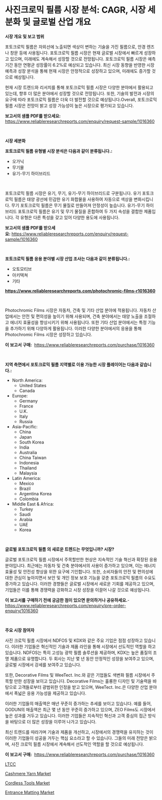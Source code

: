 <p><h1>사진크로믹 필름 시장 분석: CAGR, 시장 세분화 및 글로벌 산업 개요</h1></p><p><strong>시장 개요 및 보고 범위</strong></p>
<p><p>포토크로믹 필름은 자외선에 노출되면 색상이 변하는 기술을 가진 필름으로, 안경 렌즈나 창문 등에 사용됩니다. 포토크로믹 필름 시장은 현재 글로벌 시장에서 빠르게 성장하고 있으며, 미래에도 계속해서 성장할 것으로 전망됩니다. 포토크로믹 필름 시장은 예측 기간 동안 연평균 성장률이 6.2%로 예상되고 있습니다. 최신 시장 동향을 반영한 시장 예측과 성장 분석을 통해 현재 시장은 안정적으로 성장하고 있으며, 미래에도 증가할 것으로 예상됩니다.</p><p>현재 시장 트렌드와 리서치를 통해 포토크로믹 필름 시장은 다양한 분야에서 활용되고 있는데, 향후 더 많은 분야에서 성장할 것으로 전망됩니다. 또한, 기술의 발전과 시장의 요구에 따라 포토크로믹 필름은 더욱 더 발전할 것으로 예상됩니다.Overall, 포토크로믹 필름 시장은 전망이 밝고 성장 가능성이 높은 시장으로 평가되고 있습니다.</p></p>
<p><strong>보고서의 샘플 PDF를 받으세요:</strong> <a href="https://www.reliableresearchreports.com/enquiry/request-sample/1016360">https://www.reliableresearchreports.com/enquiry/request-sample/1016360</a></p>
<p>&nbsp;</p>
<p><strong>시장 세분화</strong></p>
<p><strong>포토크로믹 필름 유형별 시장 분석은 다음과 같이 분류됩니다.:</strong></p>
<p><ul><li>오가닉</li><li>무기물</li><li>유기-무기 하이브리드</li></ul></p>
<p>&nbsp;</p>
<p><p>포토크로믹 필름 시장은 유기, 무기, 유기-무기 하이브리드로 구분됩니다. 유기 포토크로믹 필름은 태양 광선에 민감한 유기 화합물을 사용하여 자동으로 색상을 변화시킵니다. 무기 포토크로믹 필름은 무기 물질로 만들어져 안정성이 높습니다. 유기-무기 하이브리드 포토크로믹 필름은 유기 및 무기 물질을 혼합하여 두 가지 속성을 결합한 제품입니다. 각 유형은 다른 특성을 갖고 있어 다양한 용도에 사용됩니다.</p></p>
<p><strong>보고서의 샘플 PDF를 받으세요:</strong>&nbsp;<a href="https://www.reliableresearchreports.com/enquiry/request-sample/1016360">https://www.reliableresearchreports.com/enquiry/request-sample/1016360</a></p>
<p>&nbsp;</p>
<p><strong> 포토크로믹 필름 응용 분야별 시장 산업 조사는 다음과 같이 분류됩니다.:</strong></p>
<p><ul><li>오토모티브</li><li>아키텍쳐</li><li>기타</li></ul></p>
<p><strong><a href="https://www.reliableresearchreports.com/photochromic-films-r1016360">https://www.reliableresearchreports.com/photochromic-films-r1016360</a></strong></p>
<p>&nbsp;</p>
<p><p>Photochromic Films 시장은 자동차, 건축 및 기타 산업 분야에 적용됩니다. 자동차 산업에서는 안전 및 편의성을 높이기 위해 사용되며, 건축 분야에서는 태양 노출을 조절하고 에너지 효율성을 향상시키기 위해 사용됩니다. 또한 기타 산업 분야에서는 특정 기능을 추가하기 위해 다양하게 활용됩니다. 이러한 다양한 분야에서의 응용을 통해 Photochromic Films 시장은 성장하고 있습니다.</p></p>
<p><strong>이 보고서 구매:</strong>&nbsp; <a href="https://www.reliableresearchreports.com/purchase/1016360">https://www.reliableresearchreports.com/purchase/1016360</a></p>
<p>&nbsp;</p>
<p><strong>지역 측면에서 포토크로믹 필름 지역별로 이용 가능한 시장 플레이어는 다음과 같습니다.:</strong></p>
<p><ul>
    <li>
        North America:
        <ul>
            <li>United States</li>
            <li>Canada</li>
        </ul>
    </li>
    <li>
        Europe:
        <ul>
            <li>Germany</li>
            <li>France</li>
            <li>U.K.</li>
            <li>Italy</li>
            <li>Russia</li>
        </ul>
    </li>
    <li>
        Asia-Pacific:
        <ul>
            <li>China</li>
            <li>Japan</li>
            <li>South Korea</li>
            <li>India</li>
            <li>Australia</li>
            <li>China Taiwan</li>
            <li>Indonesia</li>
            <li>Thailand</li>
            <li>Malaysia</li>
        </ul>
    </li>
    <li>
        Latin America:
        <ul>
            <li>Mexico</li>
            <li>Brazil</li>
            <li>Argentina Korea</li>
            <li>Colombia</li>
        </ul>
    </li>
    <li>
        Middle East & Africa:
        <ul>
            <li>Turkey</li>
            <li>Saudi</li>
            <li>Arabia</li>
            <li>UAE</li>
            <li>Korea</li>
        </ul>
    </li>
    </ul></p>
<p>&nbsp;</p>
<p><strong>글로벌 포토크로믹 필름 의 새로운 트렌드는 무엇입니까? 시장?</strong></p>
<p><p>글로벌 포토크로믹 필름 시장에서 주목할만한 현상은 지속적인 기술 혁신과 확장된 응용 분야입니다. 최근에는 자동차 및 건축 분야에서의 사용이 증가하고 있으며, 이는 에너지 효율성 및 안전성 향상을 위한 요구에 기인합니다. 또한, 소비자들의 안전 및 편의성에 대한 관심이 높아지면서 보안 및 개인 정보 보호 기능을 갖춘 포토크로믹 필름의 수요도 증가하고 있습니다. 이러한 경향들은 글로벌 시장에서 새로운 기회를 제공하고 있으며, 기업들은 이를 통해 경쟁력을 강화하고 시장 성장을 이끌어 나갈 것으로 예상됩니다.</p></p>
<p><strong>이 보고서를 구매하기 전에 궁금한 점이 있으면 문의하거나 공유하세요.</strong>- <a href="https://www.reliableresearchreports.com/enquiry/pre-order-enquiry/1016360">https://www.reliableresearchreports.com/enquiry/pre-order-enquiry/1016360</a></p>
<p>&nbsp;</p>
<p><strong>주요 시장 참여자</strong></p>
<p><p>사진 크로믹 필름 시장에서 NDFOS 및 KDX와 같은 주요 기업은 점점 성장하고 있습니다. 이러한 기업들은 혁신적인 기술과 제품 라인을 통해 시장에서 선도적인 역할을 하고 있습니다. NDFOS는 특히 고성능 광학 필름 솔루션을 제공하며, KDX는 높은 품질의 조명 제품으로 유명합니다. 두 회사는 지난 몇 년 동안 안정적인 성장을 보여주고 있으며, 글로벌 시장에서 강세를 보여주고 있습니다.</p><p>또한, Decorative Films 및 WeeTect. Inc.와 같은 기업들도 색변화 필름 시장에서 주목할 만한 성장을 보이고 있습니다. Decorative Films는 훌륭한 디자인 및 기술력을 바탕으로 고객들로부터 광범위한 인정을 받고 있으며, WeeTect. Inc.은 다양한 산업 분야에서 폭넓은 응용 가능성을 제공하고 있습니다.</p><p>이러한 기업들의 매출액은 매년 꾸준히 증가하는 추세를 보이고 있습니다. 예를 들어, GODUN의 매출액은 최근 몇 년 동안 꾸준히 증가하고 있으며, ZEO Films도 시장에서 높은 성과를 거두고 있습니다. 이러한 기업들은 지속적인 혁신과 고객 중심의 접근 방식을 바탕으로 더 많은 성장을 이루어 나가고 있습니다.</p><p>최신 트렌드를 따라가며 기술과 제품을 개선하고, 시장에서의 경쟁력을 유지하는 것이 이러한 기업들이 성공을 거두는 핵심 요소라고 할 수 있습니다. 그들의 미래 전망은 밝으며, 사진 크로믹 필름 시장에서 계속해서 선도적인 역할을 할 것으로 예상됩니다.</p></p>
<p><strong>이 보고서 구매:</strong>&nbsp;&nbsp;<a href="https://www.reliableresearchreports.com/purchase/1016360">https://www.reliableresearchreports.com/purchase/1016360</a></p>
<p><p><a href="https://github.com/xemfu2379520/Market-Research-Report-List-1/blob/main/411648831422.md">LTCC</a></p><p><a href="https://www.linkedin.com/pulse/cashmere-yarn-market-competitive-analysis-trends-forecast-s45rc?trackingId=09B6Rj6PfReHMjAJq2XDnA%3D%3D">Cashmere Yarn Market</a></p><p><a href="https://github.com/ChiragRP21/Market-Research-Report-List-4/blob/main/cordless-tools-market.md">Cordless Tools Market</a></p><p><a href="https://www.linkedin.com/pulse/entrance-matting-market-insight-trends-growth-forecasted-from-fd4gf?trackingId=2W7uBIYyyo7QwJoTDi8yRw%3D%3D">Entrance Matting Market</a></p></p>
